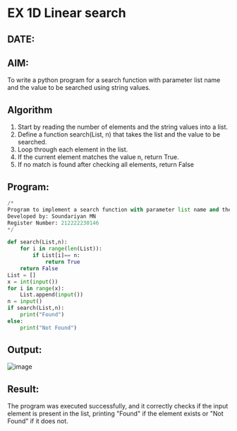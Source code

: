 # EX 1D Linear search
## DATE:
## AIM:
To write a python program for a search function with parameter list name and the value to be searched using string values.



## Algorithm
1. Start by reading the number of elements and the string values into a list.
2. Define a function search(List, n) that takes the list and the value to be searched. 
3. Loop through each element in the list.
4. If the current element matches the value n, return True. 
5. If no match is found after checking all elements, return False   

## Program:
```python
/*
Program to implement a search function with parameter list name and the value to be searched using string values.
Developed by: Soundariyan MN
Register Number: 212222230146 
*/

def search(List,n):
    for i in range(len(List)):
        if List[i]== n:
            return True
    return False
List = []
x = int(input())
for i in range(x):
    List.append(input())
n = input()    
if search(List,n):
    print("Found")
else:
    print("Not Found")
```

## Output:

![image](https://github.com/user-attachments/assets/dc95232f-f4a0-4427-9b3d-33cfeb6f7c3e)



## Result:
The program was executed successfully, and it correctly checks if the input element is present in the list, printing "Found" if the element exists or "Not Found" if it does not.
